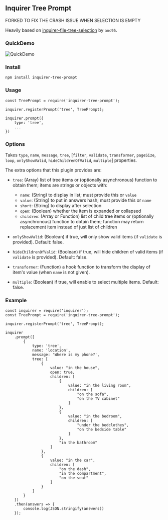 ## Inquirer Tree Prompt
FORKED TO FIX THE CRASH ISSUE WHEN SELECTION IS EMPTY

Heavily based on [inquirer-file-tree-selection](https://github.com/anc95/inquirer-file-tree-selection/blob/master/index.js) by `anc95`.

### QuickDemo

![QuickDemo](./example/screenshot.gif)

### Install

```
npm install inquirer-tree-prompt
```

### Usage

```
const TreePrompt = require('inquirer-tree-prompt');

inquirer.registerPrompt('tree', TreePrompt);

inquirer.prompt({
    type: 'tree',
    ...
})
```

### Options

Takes `type`, `name`, `message`, `tree`, [`filter`, `validate`, `transformer`, `pageSize`, `loop`, `onlyShowValid`, `hideChildrenOfValid`, `multiple`] properties.

The extra options that this plugin provides are:

- `tree`: (Array) list of tree items or (optionally asynchronous) function to obtain them; items are strings or objects with:
  - `name`: (String) to display in list; must provide this or `value`
  - `value`: (String) to put in answers hash; must provide this or `name`
  - `short`: (String) to display after selection
  - `open`: (Boolean) whether the item is expanded or collapsed
  - `children`: (Array or Function) list of child tree items or (optionally asynchronous) function to obtain them; function may return replacement item instead of just list of children

- `onlyShowValid`: (Boolean) if true, will only show valid items (if `validate` is provided). Default: false.

- `hideChildrenOfValid`: (Boolean) if true, will hide children of valid items (if `validate` is provided). Default: false.

- `transformer`: (Function) a hook function to transform the display of item's value (when `name` is not given).

- `multiple`: (Boolean) if true, will enable to select multiple items. Default: false.

### Example

```
const inquirer = require('inquirer');
const TreePrompt = require('inquirer-tree-prompt');

inquirer.registerPrompt('tree', TreePrompt);

inquirer
    .prompt([
        {
            type: 'tree',
            name: 'location',
            message: 'Where is my phone?',
            tree: [
                {
                    value: "in the house",
                    open: true,
                    children: [
                        {
                            value: "in the living room",
                            children: [
                                "on the sofa",
                                "on the TV cabinet"
                            ]
                        },
                        {
                            value: "in the bedroom",
                            children: [
                                "under the bedclothes",
                                "on the bedside table"
                            ]
                        },
                        "in the bathroom"
                    ]
                },
                {
                    value: "in the car",
                    children: [
                        "on the dash",
                        "in the compartment",
                        "on the seat"
                    ]
                }
            ]
        }
    ])
    .then(answers => {
        console.log(JSON.stringify(answers))
    });
```
